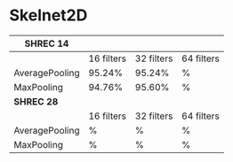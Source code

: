 # Skelnet2D
 
| **SHREC 14**       |            |            |            |
|----------------|------------|------------|------------|
|                | 16 filters | 32 filters | 64 filters |
| AveragePooling | 95.24%          | 95.24%          | %          |
| MaxPooling     | 94.76%     | 95.60%     | %          |
| **SHREC 28**       |            |            |            |
|                | 16 filters | 32 filters | 64 filters |
| AveragePooling | %          | %          | %          |
| MaxPooling     | %          | %          | %          |